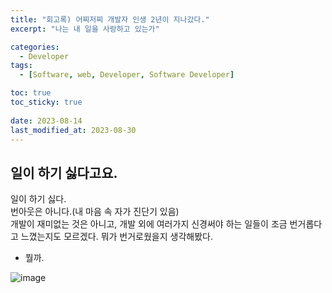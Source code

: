 ```yaml
---
title: "회고록) 어찌저찌 개발자 인생 2년이 지나갔다."
excerpt: "나는 내 일을 사랑하고 있는가"

categories:
  - Developer
tags:
  - [Software, web, Developer, Software Developer]

toc: true
toc_sticky: true
 
date: 2023-08-14
last_modified_at: 2023-08-30
---
```



## 일이 하기 싫다고요.
일이 하기 싫다.    
번아웃은 아니다.(내 마음 속 자가 진단기 있음)    
개발이 재미없는 것은 아니고, 개발 외에 여러가지 신경써야 하는 일들이 조금 번거롭다고 느꼈는지도 모르겠다. 뭐가 번거로웠을지 생각해봤다.
- 뭘까.

![image](https://github.com/sunmerrr/sunmerrr.github.io/assets/65106740/e691f86b-9238-483c-956e-dca63e57bca6)

